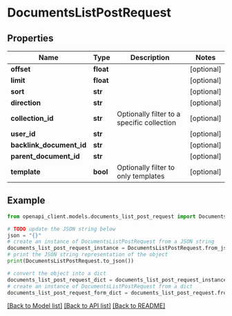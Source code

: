 # DocumentsListPostRequest


## Properties

Name | Type | Description | Notes
------------ | ------------- | ------------- | -------------
**offset** | **float** |  | [optional] 
**limit** | **float** |  | [optional] 
**sort** | **str** |  | [optional] 
**direction** | **str** |  | [optional] 
**collection_id** | **str** | Optionally filter to a specific collection | [optional] 
**user_id** | **str** |  | [optional] 
**backlink_document_id** | **str** |  | [optional] 
**parent_document_id** | **str** |  | [optional] 
**template** | **bool** | Optionally filter to only templates | [optional] 

## Example

```python
from openapi_client.models.documents_list_post_request import DocumentsListPostRequest

# TODO update the JSON string below
json = "{}"
# create an instance of DocumentsListPostRequest from a JSON string
documents_list_post_request_instance = DocumentsListPostRequest.from_json(json)
# print the JSON string representation of the object
print(DocumentsListPostRequest.to_json())

# convert the object into a dict
documents_list_post_request_dict = documents_list_post_request_instance.to_dict()
# create an instance of DocumentsListPostRequest from a dict
documents_list_post_request_form_dict = documents_list_post_request.from_dict(documents_list_post_request_dict)
```
[[Back to Model list]](../README.md#documentation-for-models) [[Back to API list]](../README.md#documentation-for-api-endpoints) [[Back to README]](../README.md)


